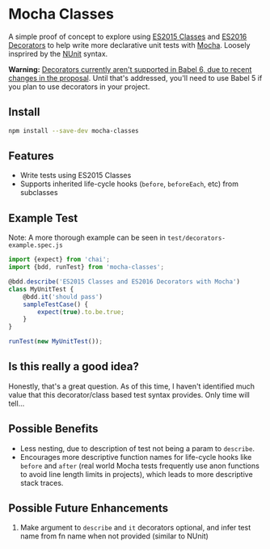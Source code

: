 # Mocha Classes

A simple proof of concept to explore using [ES2015 Classes](http://www.2ality.com/2015/02/es6-classes-final.html) and [ES2016 Decorators](https://github.com/wycats/javascript-decorators) to help write more declarative unit tests with [Mocha](https://mochajs.org/). Loosely insprired by the [NUnit](http://www.nunit.org/index.php?p=home) syntax.

**Warning:** [Decorators currently aren't supported in Babel 6, due to recent changes in the proposal](https://phabricator.babeljs.io/T2645#65806). Until that's addressed, you'll need to use Babel 5 if you plan to use decorators in your project.

## Install

```bash
npm install --save-dev mocha-classes
```

## Features
- Write tests using ES2015 Classes
- Supports inherited life-cycle hooks (`before`, `beforeEach`, etc) from subclasses

## Example Test

Note: A more thorough example can be seen in `test/decorators-example.spec.js`

```javascript
import {expect} from 'chai';
import {bdd, runTest} from 'mocha-classes';

@bdd.describe('ES2015 Classes and ES2016 Decorators with Mocha')
class MyUnitTest {
    @bdd.it('should pass')
    sampleTestCase() {
        expect(true).to.be.true;
    }
}

runTest(new MyUnitTest());
```

## Is this really a good idea?

Honestly, that's a great question. As of this time, I haven't identified much value that this decorator/class based test syntax provides. Only time will tell...


## Possible Benefits

- Less nesting, due to description of test not being a param to `describe`.
- Encourages more descriptive function names for life-cycle hooks like `before` and `after`  (real world Mocha tests frequently use anon functions to avoid line length limits in projects), which leads to more descriptive stack traces.

## Possible Future Enhancements

1. Make argument to `describe` and `it` decorators optional, and infer test name from fn name when not provided (similar to NUnit)
